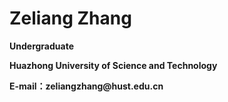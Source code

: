 <div>
<table border="0">
  <tr>
      <h1>Zeliang Zhang</h1>
      <p><b>Undergraduate</b></p>
      <p><b>Huazhong University of Science and Technology</b></p>
      <p><b>E-mail：zeliangzhang@hust.edu.cn</b></p>
    </td>
    </td>
  </tr>
</table>
</div>
